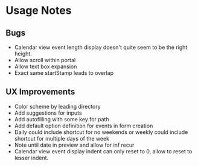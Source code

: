 # Usage Notes
## Bugs
- Calendar view event length display doesn't quite seem to be the right height.
- Allow scroll within portal
- Allow text box expansion
- Exact same startStamp leads to overlap
## UX Improvements
- Color scheme by leading directory
- Add suggestions for inputs
- Add autofilling with some key for path
- Add default option definition for events in form creation
- Daily could include shortcut for no weekends or weekly could include shortcut for multiple days of the week
- Note until date in preview and allow for inf recur
- Calendar view event display indent can only reset to 0, allow to reset to lesser indent.
